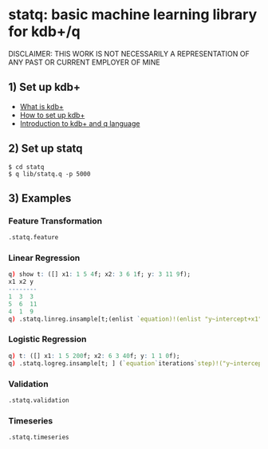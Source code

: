 # statq: basic machine learning library for kdb+/q

DISCLAIMER: THIS WORK IS NOT NECESSARILY A REPRESENTATION OF ANY PAST OR CURRENT EMPLOYER OF MINE

## 1) Set up kdb+

- [What is kdb+](https://en.wikipedia.org/wiki/Kdb+)
- [How to set up kdb+](https://code.kx.com/q/)
- [Introduction to kdb+ and q language](https://code.kx.com/q4m3/)

## 2) Set up statq

```console
$ cd statq
$ q lib/statq.q -p 5000
```

## 3) Examples

### Feature Transformation
```q
.statq.feature
```
### Linear Regression
```q
q) show t: ([] x1: 1 5 4f; x2: 3 6 1f; y: 3 11 9f);
x1 x2 y 
--------
1  3  3 
5  6  11
4  1  9 
q) .statq.linreg.insample[t;(enlist `equation)!(enlist "y~intercept+x1")];
```
### Logistic Regression
```q
q) t: ([] x1: 1 5 200f; x2: 6 3 40f; y: 1 1 0f);
q) .statq.logreg.insample[t; ] (`equation`iterations`step)!("y~intercept+x1+x2";10000;0.1);
```
### Validation
```q
.statq.validation
```

### Timeseries
```q
.statq.timeseries
```
